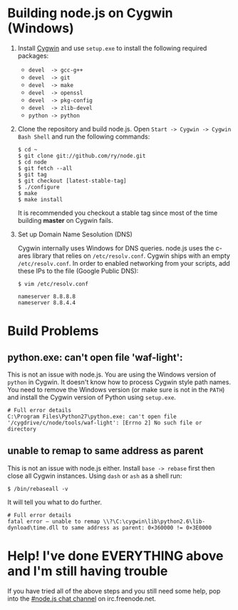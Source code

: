 Building node.js on Cygwin (Windows)
====

1. Install [Cygwin](http://www.cygwin.com/) and use `setup.exe` to install the following required packages: 

   * `devel  -> gcc-g++`
   * `devel  -> git`
   * `devel  -> make`
   * `devel  -> openssl`
   * `devel  -> pkg-config`
   * `devel  -> zlib-devel`
   * `python -> python`
 
2. Clone the repository and build node.js. Open `Start -> Cygwin -> Cygwin Bash Shell` and run the following commands:

       $ cd ~
       $ git clone git://github.com/ry/node.git
       $ cd node
       $ git fetch --all
       $ git tag
       $ git checkout [latest-stable-tag]
       $ ./configure
       $ make
       $ make install

   It is recommended you checkout a stable tag since most of the time building **master** on Cygwin fails.

3. Set up Domain Name Sesolution (DNS)

    Cygwin internally uses Windows for DNS queries. node.js uses the c-ares library that relies on `/etc/resolv.conf`. Cygwin ships with an empty `/etc/resolv.conf`. In order to enabled networking from your scripts, add these IPs to the file (Google Public DNS):

       $ vim /etc/resolv.conf

       nameserver 8.8.8.8
       nameserver 8.8.4.4

Build Problems
====

python.exe: can't open file 'waf-light':
----

This is not an issue with node.js. You are using the Windows version of `python` in Cygwin. It doesn't know how to process Cygwin style path names. You need to remove the Windows version (or make sure is not in the `PATH`) and install the Cygwin version of Python using `setup.exe`.

    # Full error details
    C:\Program Files\Python27\python.exe: can't open file '/cygdrive/c/node/tools/waf-light': [Errno 2] No such file or directory

unable to remap to same address as parent
----

This is not an issue with node.js either. Install `base -> rebase` first then close all Cygwin instances. Using `dash` or `ash` as a shell run:

    $ /bin/rebaseall -v

It will tell you what to do further.

    # Full error details
    fatal error – unable to remap \\?\C:\cygwin\lib\python2.6\lib-dynload\time.dll to same address as parent: 0×360000 != 0×3E0000

Help! I've done EVERYTHING above and I'm still having trouble
====

If you have tried all of the above steps and you still need some help, pop into the [#node.js chat channel](http://webchat.freenode.net?channels=node.js) on irc.freenode.net.
